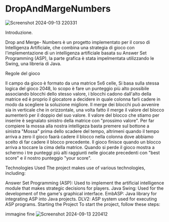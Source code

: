 # DropAndMargeNumbers

![Screenshot 2024-09-13 220331](https://github.com/user-attachments/assets/18951e33-f03c-48c4-b671-a283f3b0e1a9)

Introduzione.


Drop and Merge- Numbers è un progetto implementato per il corso di Intelligenza Artificiale, che combina una strategia di gioco con l'implementazione di un intelligenza artificiale basata su Answer Set Programming (ASP), la parte grafica è stata impelmentata utilizzando  le Swing, una libreria di Java.

Regole del gioco

Il campo da gioco è formato da una matrice 5x6 celle, Si basa sulla stessa logica del gioco 2048, lo scopo è fare un punteggio più alto possibile associando blocchi dello stesso valore, i blocchi cadono dall'alto della matrice ed è proprio il giocatore a decidere in quale colonna farli cadere in modo da scegliere la soluzione migliore. Il merge dei blocchi può avvenire sia in verticale che in orizzontale, una volta fatto il merge il valore del blocco aumenterò per il doppio del suo valore. Il valore del blocco che stiamo per inserire è segnalato sinistro della matrice con "prossimo valore". Per far compiere la mossa alla nostra intelligeza basta premere sul bottone a sinistra "Mossa" prima dello scadere del tempo, altrimeni quando il tempo arriva a zero il gioco faarà cadere il blocco nella colonna dove abbiamo scelto di far cadere il blocco precedente. 
Il gioco finisce quando un blocco arriva a toccare la cima della matrice.
Quando si perde il gioco mostra a schermo i tre punteggi più alti raggiunti nelle giocate precedenti con "best score" e il nostro punteggio "your score".


Technologies Used
The project makes use of various technologies, including:

Answer Set Programming (ASP): Used to implement the artificial intelligence module that makes strategic decisions for players.
Java Swing: Used for the development of the game's graphical interface.
EmbASP: Java library for integrating ASP into Java projects.
DLV2: ASP system used for executing ASP programs.
Starting the Project
To start the project, follow these steps:


immagine fine
![Screenshot 2024-09-13 220412](https://github.com/user-attachments/assets/8e78da06-e85f-4bc9-825e-3a04769dd500)




